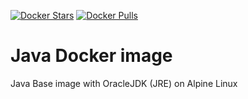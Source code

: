 [![Docker Stars](https://img.shields.io/docker/stars/xiaocao/alpine-java.svg?style=flat-square)](https://hub.docker.com/r/xiaocao/alpine-java/)
[![Docker Pulls](https://img.shields.io/docker/pulls/xiaocao/alpine-java.svg?style=flat-square)](https://hub.docker.com/r/xiaocao/alpine-java/)

Java Docker image
======================

Java Base image with OracleJDK (JRE) on Alpine Linux